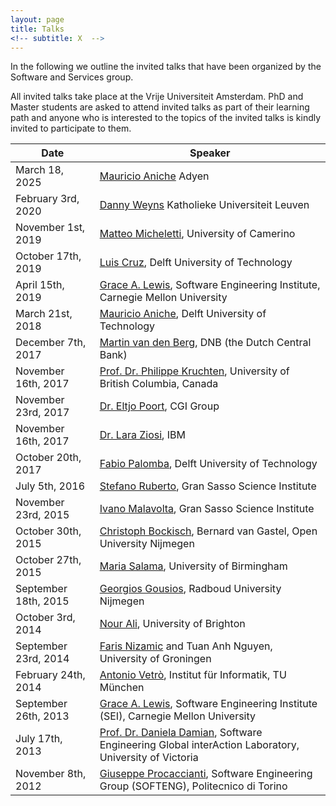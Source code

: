 ```yaml
---
layout: page
title: Talks
<!-- subtitle: X  -->
---
```


In the following we outline the invited talks that have been organized by the Software and Services group.

All invited talks take place at the Vrije Universiteit Amsterdam. PhD and Master students are asked to attend invited talks as part of their learning path and anyone who is interested to the topics of the invited talks is kindly invited to participate to them.

| Date | Speaker |
| --- | --- |
| March 18, 2025 | [Mauricio Aniche]([https://people.cs.kuleuven.be/~danny.weyns/](https://www.mauricioaniche.com/)) Adyen |
| February 3rd, 2020 | [Danny Weyns](https://people.cs.kuleuven.be/~danny.weyns/) Katholieke Universiteit Leuven |
| November 1st, 2019 | [Matteo Micheletti](https://www.researchgate.net/profile/Matteo-Micheletti), University of Camerino |
| October 17th, 2019 | [Luis Cruz](https://luiscruz.github.io/), Delft University of Technology |
| April 15th, 2019 | [Grace A. Lewis](https://resources.sei.cmu.edu/library/author.cfm?authorID=4347), Software Engineering Institute, Carnegie Mellon University |
| March 21st, 2018 | [Mauricio Aniche](https://www.mauricioaniche.com/), Delft University of Technology |
| December 7th, 2017 | [Martin van den Berg](https://www.linkedin.com/in/mjbkvandenberg/), DNB (the Dutch Central Bank) |
| November 16th, 2017 | [Prof. Dr. Philippe Kruchten](https://philippe.kruchten.com/), University of British Columbia, Canada |
| November 23rd, 2017 | [Dr. Eltjo Poort](https://eltjopoort.nl/about/), CGI Group |
| November 16th, 2017 | [Dr. Lara Ziosi](https://www.linkedin.com/in/laraziosi/), IBM |
| October 20th, 2017 | [Fabio Palomba](https://dibt.unimol.it/staff/fpalomba/), Delft University of Technology |
| July 5th, 2016 | [Stefano Ruberto](https://www.gssi.it/people/students/students-computer-science/item/510-ruberto-stefano/), Gran Sasso Science Institute |
| November 23rd, 2015 | [Ivano Malavolta](http://www.ivanomalavolta.com/), Gran Sasso Science Institute |
| October 30th, 2015 | [Christoph Bockisch](https://www.uni-marburg.de/en/fb12/research-groups/psw/people/bockisch), Bernard van Gastel, Open University Nijmegen |
| October 27th, 2015 | [Maria Salama](https://www.cs.bham.ac.uk/~mxs512/), University of Birmingham |
| September 18th, 2015 | [Georgios Gousios](https://www.gousios.gr/), Radboud University Nijmegen |
| October 3rd, 2014 | [Nour Ali](http://www.brunel.ac.uk/people/nour-ali), University of Brighton |
| September 23rd, 2014 | [Faris Nizamic](http://farisnizamic.com/) and Tuan Anh Nguyen, University of Groningen |
| February 24th, 2014 | [Antonio Vetrò](https://nexa.polito.it/people/avetro), Institut für Informatik, TU München |
| September 26th, 2013 | [Grace A. Lewis](https://resources.sei.cmu.edu/library/author.cfm?authorID=4347),  Software Engineering Institute (SEI), Carnegie Mellon University |
| July 17th, 2013 | [Prof. Dr. Daniela Damian](https://www.uvic.ca/engineering/software/research/our-researchers/damiandaniela.php), Software Engineering Global interAction Laboratory, University of Victoria |
| November 8th, 2012 | [Giuseppe Procaccianti](https://procaccianti.me/), Software Engineering Group (SOFTENG), Politecnico di Torino |
